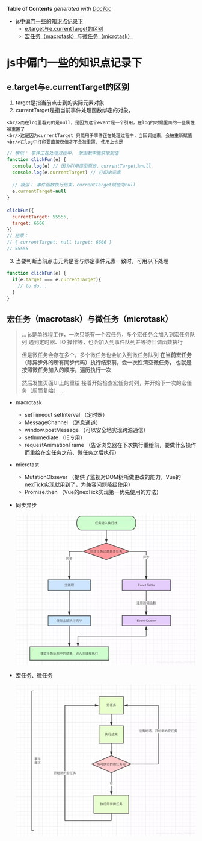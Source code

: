 <!--
 * @Author: mrzou
 * @Date: 2020-09-01 09:40:11
 * @LastEditors: mrzou
 * @LastEditTime: 2021-04-02 15:37:14
 * @Description: file content
-->
<!-- START doctoc generated TOC please keep comment here to allow auto update -->
<!-- DON'T EDIT THIS SECTION, INSTEAD RE-RUN doctoc TO UPDATE -->
**Table of Contents**  *generated with [DocToc](https://github.com/thlorenz/doctoc)*

- [js中偏门一些的知识点记录下](#js%E4%B8%AD%E5%81%8F%E9%97%A8%E4%B8%80%E4%BA%9B%E7%9A%84%E7%9F%A5%E8%AF%86%E7%82%B9%E8%AE%B0%E5%BD%95%E4%B8%8B)
  - [e.target与e.currentTarget的区别](#etarget%E4%B8%8Eecurrenttarget%E7%9A%84%E5%8C%BA%E5%88%AB)
  - [宏任务（macrotask）与微任务（microtask）](#%E5%AE%8F%E4%BB%BB%E5%8A%A1macrotask%E4%B8%8E%E5%BE%AE%E4%BB%BB%E5%8A%A1microtask)

<!-- END doctoc generated TOC please keep comment here to allow auto update -->

# js中偏门一些的知识点记录下

## e.target与e.currentTarget的区别
  1. target是指当前点击到的实际元素对象
  2. currentTarget是指当前事件处理函数绑定的对象，

    <br/>而在log里看到的是null，是因为这个event是一个引用，在log的时候里面的一些属性被重置了
    <br/>这是因为currentTarget 只能用于事件正在处理过程中，当回调结束，会被重新赋值
    <br/>在log中打印要直接获值才不会被重置, 使用上也是

  ```javascript
  // 模似： 事件正在处理过程中， 故函数中能获取到值
  function clickFun(e) {
    console.log(e) // 因为引用类型原故，currentTarget为null
    console.log(e.currentTarget) // 打印出元素

    // 模似： 事件函数执行结束，currentTarget赋值为null
    e.currentTarget=null
  }

  clickFun({
    currentTarget: 55555,
    target: 6666
  })
  // 结果：
  // { currentTarget: null target: 6666 }
  // 55555
  ```

  3. 当要判断当前点击元素是否与绑定事件元素一致时，可用以下处理

  ```javascript
  function clickFun(e) {
    if(e.target === e.currentTarget){
      // to do...
    }
  }
  ```
## 宏任务（macrotask）与微任务（microtask）

  >...
  > js是单线程工作，一次只能有一个宏任务，多个宏任务会加入到宏任务队列
  遇到定时器、IO 操作等，也会加入到事件队列并等待回调函数执行
  > 
  > 但是微任务会存在多个，多个微任务也会加入到微任务队列
  **在当前宏任务（除异步外的所有同步代码）执行结束前，会一次性清空微任务，
  也就是按照微任务加入的顺序，遍历执行一次**
  >
  > 然后发生页面UI上的重绘 接着开始检查宏任务对列，并开始下一次的宏任务（周而复始）
  >...

  - macrotask
    - setTimeout setInterval  （定时器）
    - MessageChannel  （消息通道）
    - window.postMessage （可以安全地实现跨源通信）
    - setImmediate  （IE专用）
    - requestAnimationFrame （告诉浏览器在下次执行重绘前，要做什么操作 而重绘在宏任务之前、微任务之后执行）
  - microtast
    - MutationObsever （提供了监视对DOM树所做更改的能力，Vue的nexTick实现就用到了，为兼容问题降级使用）
    - Promise.then  （Vue的nexTick实现第一优先使用的方法）

  - 同步异步
  
    ![](../images/macrotask/task01.png)
    
  - 宏任务、微任务
  
    ![](../images/macrotask/task02.png)
